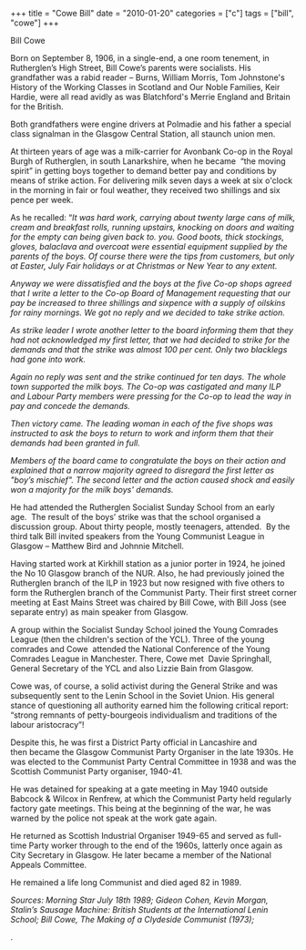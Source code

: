 +++
title = "Cowe Bill"
date = "2010-01-20"
categories = ["c"]
tags = ["bill", "cowe"]
+++

Bill Cowe 

Born on September 8, 1906, in a single-end, a one room tenement, in Rutherglen’s High Street, Bill Cowe’s parents were socialists. His grandfather was a rabid reader – Burns, William Morris, Tom Johnstone's History of the Working Classes in Scotland and Our Noble Families, Keir Hardie, were all read avidly as was Blatchford's Merrie England and Britain for the British.

Both grandfathers were engine drivers at Polmadie and his father a special class signalman in the Glasgow Central Station, all staunch union men. 

At thirteen years of age was a milk-carrier for Avonbank Co-op in the Royal Burgh of Rutherglen, in south Lanarkshire, when he became  “the moving spirit” in getting boys together to demand better pay and conditions by means of strike action. For delivering milk seven days a week at six o'clock in the morning in fair or foul weather, they received two shillings and six pence per week. 

As he recalled: “_It was hard work, carrying about twenty large cans of milk, cream and breakfast rolls, running upstairs, knocking on doors and waiting for the empty can being given back to. you. Good boots, thick stockings, gloves, balaclava and overcoat were essential equipment supplied by the parents of the boys. Of course there were the tips from customers, but only at Easter, July Fair holidays or at Christmas or New Year to any extent._

_Anyway we were dissatisfied and the boys at the five Co-op shops agreed that I write a letter to the Co-op Board of Management requesting that our pay be increased to three shillings and sixpence with a supply of oilskins for rainy mornings. We got no reply and we decided to take strike action._

_As strike leader I wrote another letter to the board informing them that they had not acknowledged my first letter, that we had decided to strike for the demands and that the strike was almost 100 per cent. Only two blacklegs had gone into work._

_Again no reply was sent and the strike continued for ten days. The whole town supported the milk boys. The Co-op was castigated and many ILP and Labour Party members were pressing for the Co-op to lead the way in pay and concede the demands._

_Then victory came. The leading woman in each of the five shops was instructed to ask the boys to return to work and inform them that their demands had been granted in full._

_Members of the board came to congratulate the boys on their action and explained that a narrow majority agreed to disregard the first letter as "boy’s mischief". The second letter and the action caused shock and easily won a majority for the milk boys' demands._

He had attended the Rutherglen Socialist Sunday School from an early age.  The result of the boys’ strike was that the school organised a discussion group. About thirty people, mostly teenagers, attended.  By the third talk Bill invited speakers from the Young Communist League in Glasgow – Matthew Bird and Johnnie Mitchell.

Having started work at Kirkhill station as a junior porter in 1924, he joined the No 10 Glasgow branch of the NUR. Also, he had previously joined the Rutherglen branch of the ILP in 1923 but now resigned with five others to form the Rutherglen branch of the Communist Party. Their first street corner meeting at East Mains Street was chaired by Bill Cowe, with Bill Joss (see separate entry) as main speaker from Glasgow. 

A group within the Socialist Sunday School joined the Young Comrades League (then the children's section of the YCL). Three of the young comrades and Cowe  attended the National Conference of the Young Comrades League in Manchester. There, Cowe met  Davie Springhall, General Secretary of the YCL and also Lizzie Bain from Glasgow.

Cowe was, of course, a solid activist during the General Strike and was subsequently sent to the Lenin School in the Soviet Union. His general stance of questioning all authority earned him the following critical report: “strong remnants of petty-bourgeois individualism and traditions of the labour aristocracy”!   
  
Despite this, he was first a District Party official in Lancashire and then became the Glasgow Communist Party Organiser in the late 1930s. He was elected to the Communist Party Central Committee in 1938 and was the Scottish Communist Party organiser, 1940-41. 
  
He was detained for speaking at a gate meeting in May 1940 outside Babcock & Wilcox in Renfrew, at which the Communist Party held regularly factory gate meetings. This being at the beginning of the war, he was warned by the police not speak at the work gate again. 

He returned as Scottish Industrial Organiser 1949-65 and served as full-time Party worker through to the end of the 1960s, latterly once again as City Secretary in Glasgow. He later became a member of the National Appeals Committee. 

He remained a life long Communist and died aged 82 in 1989.

_Sources: Morning Star July 18th 1989; Gideon Cohen, Kevin Morgan, Stalin’s Sausage Machine: British Students at the International Lenin School; Bill Cowe, The Making of a Clydeside Communist (1973);_

.
